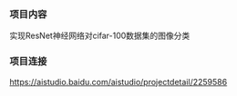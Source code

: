 ### 项目内容

实现ResNet神经网络对cifar-100数据集的图像分类



### 项目连接

https://aistudio.baidu.com/aistudio/projectdetail/2259586